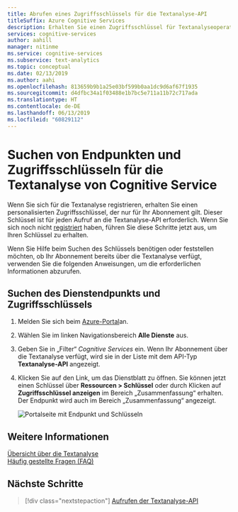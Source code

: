 ```yaml
---
title: Abrufen eines Zugriffsschlüssels für die Textanalyse-API
titleSuffix: Azure Cognitive Services
description: Erhalten Sie einen Zugriffsschlüssel für Textanalyseoperationen, um unformatierten Text zur Verarbeitung in Cognitive Services zu übermitteln.
services: cognitive-services
author: aahill
manager: nitinme
ms.service: cognitive-services
ms.subservice: text-analytics
ms.topic: conceptual
ms.date: 02/13/2019
ms.author: aahi
ms.openlocfilehash: 813659b9b1a25e03bf599b0aa1dc9d6af67f1935
ms.sourcegitcommit: d4dfbc34a1f03488e1b7bc5e711a11b72c717ada
ms.translationtype: HT
ms.contentlocale: de-DE
ms.lasthandoff: 06/13/2019
ms.locfileid: "60829112"
---
```

# <a name="how-to-find-endpoints-and-access-keys-for-the-text-analytics-cognitive-service"></a>Suchen von Endpunkten und Zugriffsschlüsseln für die Textanalyse von Cognitive Service

Wenn Sie sich für die Textanalyse registrieren, erhalten Sie einen personalisierten Zugriffsschlüssel, der nur für Ihr Abonnement gilt. Dieser Schlüssel ist für jeden Aufruf an die Textanalyse-API erforderlich. Wenn Sie sich noch nicht [registriert](text-analytics-how-to-signup.md) haben, führen Sie diese Schritte jetzt aus, um Ihren Schlüssel zu erhalten. 

Wenn Sie Hilfe beim Suchen des Schlüssels benötigen oder feststellen möchten, ob Ihr Abonnement bereits über die Textanalyse verfügt, verwenden Sie die folgenden Anweisungen, um die erforderlichen Informationen abzurufen. 

## <a name="find-your-service-endpoint-and-access-key"></a>Suchen des Dienstendpunkts und Zugriffsschlüssels

1. Melden Sie sich beim [Azure-Portal](https://portal.azure.com)an.

2. Wählen Sie im linken Navigationsbereich **Alle Dienste** aus.

3. Geben Sie in „Filter“ *Cognitive Services* ein. Wenn Ihr Abonnement über die Textanalyse verfügt, wird sie in der Liste mit dem API-Typ **Textanalyse-API** angezeigt.

4. Klicken Sie auf den Link, um das Dienstblatt zu öffnen. Sie können jetzt einen Schlüssel über **Ressourcen > Schlüssel** oder durch Klicken auf **Zugriffsschlüssel anzeigen** im Bereich „Zusammenfassung“ erhalten. Der Endpunkt wird auch im Bereich „Zusammenfassung“ angezeigt.

   ![Portalseite mit Endpunkt und Schlüsseln](../media/portal-keys-endpoint.png)

## <a name="see-also"></a>Weitere Informationen 

 [Übersicht über die Textanalyse](../overview.md)  
 [Häufig gestellte Fragen (FAQ)](../text-analytics-resource-faq.md)

## <a name="next-steps"></a>Nächste Schritte

> [!div class="nextstepaction"]
> [Aufrufen der Textanalyse-API](text-analytics-how-to-call-api.md)
